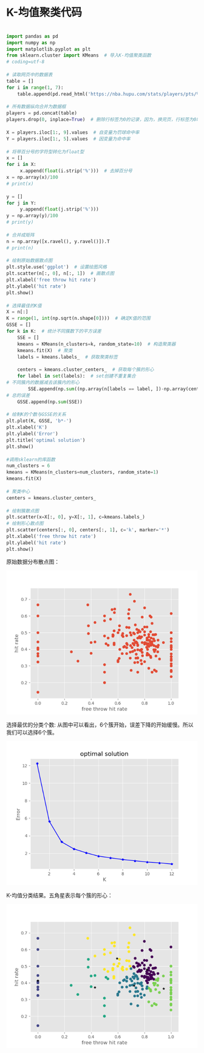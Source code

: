 # K-均值聚类代码

```python

import pandas as pd
import numpy as np
import matplotlib.pyplot as plt
from sklearn.cluster import KMeans  # 导入K-均值聚类函数
# coding=utf-8

# 读取网页中的数据表
table = []
for i in range(1, 7):
    table.append(pd.read_html('https://nba.hupu.com/stats/players/pts/%d' % i)[0])  # 获取网页数据

# 所有数据纵向合并为数据框
players = pd.concat(table)
players.drop(0, inplace=True)  # 删除行标签为0的记录，因为，换完页，行标签为0时，没有数据

X = players.iloc[1:, 9].values  # 自变量为罚球命中率
Y = players.iloc[1:, 5].values  # 因变量为命中率

# 将带百分号的字符型转化为float型
x = []
for i in X:
     x.append(float(i.strip('%')))  # 去掉百分号
x = np.array(x)/100
# print(x)

y = []
for j in Y:
     y.append(float(j.strip('%')))
y = np.array(y)/100
# print(y)

# 合并成矩阵
n = np.array([x.ravel(), y.ravel()]).T
# print(n)

# 绘制原始数据散点图
plt.style.use('ggplot')  # 设置绘图风格
plt.scatter(n[:, 0], n[:, 1])  # 画散点图
plt.xlabel('free throw hit rate')
plt.ylabel('hit rate')
plt.show()

# 选择最佳的K值
X = n[:]
K = range(1, int(np.sqrt(n.shape[0])))  # 确定K值的范围
GSSE = []
for k in K:  # 统计不同簇数下的平方误差
    SSE = []
    kmeans = KMeans(n_clusters=k, random_state=10)  # 构造聚类器
    kmeans.fit(X)  # 聚类
    labels = kmeans.labels_  # 获取聚类标签

    centers = kmeans.cluster_centers_  # 获取每个簇的形心
    for label in set(labels):  # set创建不重复集合
# 不同簇内的数据减去该簇内的形心
        SSE.append(np.sum((np.array(n[labels == label, ])-np.array(centers[label, :]))**2))
# 总的误差
    GSSE.append(np.sum(SSE))

# 绘制K的个数与GSSE的关系
plt.plot(K, GSSE, 'b*-')
plt.xlabel('K')
plt.ylabel('Error')
plt.title('optimal solution')
plt.show()

#调用sklearn的库函数
num_clusters = 6
kmeans = KMeans(n_clusters=num_clusters, random_state=1)
kmeans.fit(X)

# 聚类中心
centers = kmeans.cluster_centers_

# 绘制簇散点图
plt.scatter(x=X[:, 0], y=X[:, 1], c=kmeans.labels_)
# 绘制形心散点图
plt.scatter(centers[:, 0], centers[:, 1], c='k', marker='*')
plt.xlabel('free throw hit rate')
plt.ylabel('hit rate')
plt.show()

```
原始数据分布散点图：
<p align="center">
  <img src="https://github.com/yunhao1996/100-Days-ML-Learning-logs/blob/master/Day-43%2C44/pictures/8.png">
</p> 
选择最优的分类个数:  
从图中可以看出，6个簇开始，误差下降的开始缓慢。所以我们可以选择6个簇。
<p align="center">
  <img src="https://github.com/yunhao1996/100-Days-ML-Learning-logs/blob/master/Day-43%2C44/pictures/9.png">
</p> 
K-均值分类结果。五角星表示每个簇的形心：
<p align="center">
  <img src="https://github.com/yunhao1996/100-Days-ML-Learning-logs/blob/master/Day-43%2C44/pictures/10.png">
</p> 
